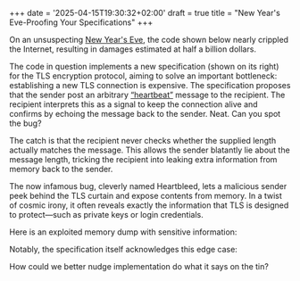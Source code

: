 +++
date = '2025-04-15T19:30:32+02:00'
draft = true
title = "New Year's Eve-Proofing Your Specifications"
+++

On an unsuspecting [New Year's Eve](https://github.com/openssl/openssl/commit/4817504d069b4c5082161b02a22116ad75f822b1), the code shown below nearly crippled the Internet, resulting in damages estimated at half a billion dollars.

The code in question implements a new specification (shown on its right) for the TLS encryption protocol, aiming to solve an important bottleneck: establishing a new TLS connection is expensive. The specification proposes that the sender post an arbitrary [“heartbeat”](https://www.rfc-editor.org/rfc/rfc6520) message to the recipient. The recipient interprets this as a signal to keep the connection alive and confirms by echoing the message back to the sender. Neat. Can you spot the bug?

The catch is that the recipient never checks whether the supplied length actually matches the message. This allows the sender blatantly lie about the message length, tricking the recipient into leaking extra information from memory back to the sender.

The now infamous bug, cleverly named Heartbleed, lets a malicious sender peek behind the TLS curtain and expose contents from memory. In a twist of cosmic irony, it often reveals exactly the information that TLS is designed to protect—such as private keys or login credentials.

Here is an exploited memory dump with sensitive information:

Notably, the specification itself acknowledges this edge case:

How could we better nudge implementation do what it says on the tin?
